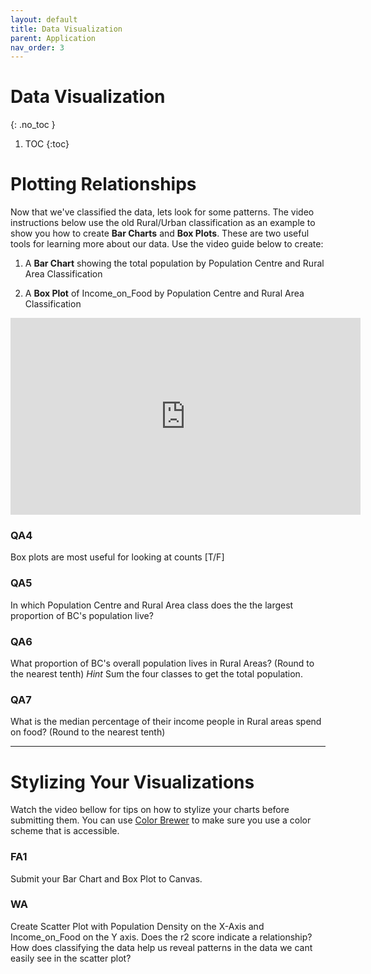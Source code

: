```yaml
---
layout: default
title: Data Visualization
parent: Application
nav_order: 3
---
```


# Data Visualization
{: .no_toc }

1. TOC
{:toc}

# Plotting Relationships

Now that we've classified the data, lets look for some patterns.  The video instructions below use the old Rural/Urban classification as an example to show you how to create **Bar Charts** and **Box Plots**.  These are two useful tools for learning more about our data.  Use the video guide below to create:

1) A **Bar Chart** showing the total population by Population Centre and Rural Area Classification

2) A **Box Plot** of Income_on_Food by Population Centre and Rural Area Classification

<iframe width="560" height="315" src="https://www.youtube.com/embed/PPaDjj07tRA" title="YouTube video player" frameborder="0" allow="accelerometer; autoplay; clipboard-write; encrypted-media; gyroscope; picture-in-picture" allowfullscreen></iframe>

### QA4

Box plots are most useful for looking at counts [T/F]

### QA5

In which Population Centre and Rural Area class does the the largest proportion of BC's population live?

### QA6

What proportion of BC's overall population lives in Rural Areas?   (Round to the nearest tenth)  *Hint* Sum the four classes to get the total population.


### QA7

What is the median percentage of their income people in Rural areas spend on food?  (Round to the nearest tenth)


---

# Stylizing Your Visualizations

Watch the video bellow for tips on how to stylize your charts before submitting them.  You can use [Color Brewer](https://colorbrewer2.org/#type=qualitative&scheme=Paired&n=3) to make sure you use a color scheme that is accessible.

### FA1

Submit your Bar Chart and Box Plot to Canvas.

### WA

Create Scatter Plot with Population Density on the X-Axis and Income_on_Food on the Y axis.  Does the r2 score indicate a relationship?  How does classifying the data help us reveal patterns in the data we cant easily see in the scatter plot?


